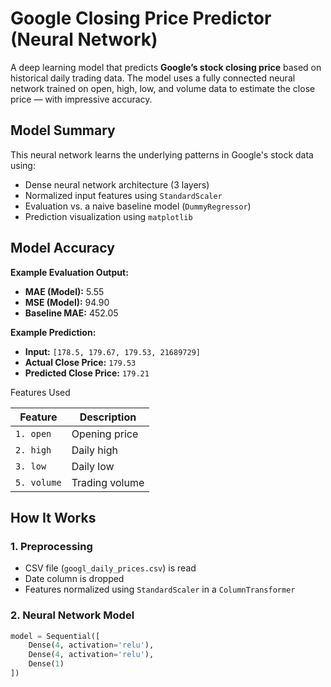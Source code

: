 # Google Closing Price Predictor (Neural Network)

A deep learning model that predicts **Google’s stock closing price** based on historical daily trading data. The model uses a fully connected neural network trained on open, high, low, and volume data to estimate the close price — with impressive accuracy.


## Model Summary

This neural network learns the underlying patterns in Google's stock data using:

- Dense neural network architecture (3 layers)
- Normalized input features using `StandardScaler`
- Evaluation vs. a naive baseline model (`DummyRegressor`)
- Prediction visualization using `matplotlib`



## Model Accuracy

**Example Evaluation Output:**

- **MAE (Model):** 5.55  
- **MSE (Model):** 94.90  
- **Baseline MAE:** 452.05  

**Example Prediction:**

- **Input:** `[178.5, 179.67, 179.53, 21689729]`
- **Actual Close Price:** `179.53`  
- **Predicted Close Price:** `179.21`


Features Used

| Feature        | Description              |
|----------------|--------------------------|
| `1. open`      | Opening price            |
| `2. high`      | Daily high               |
| `3. low`       | Daily low                |
| `5. volume`    | Trading volume           |



## How It Works

### 1. Preprocessing

- CSV file (`googl_daily_prices.csv`) is read
- Date column is dropped
- Features normalized using `StandardScaler` in a `ColumnTransformer`

### 2. Neural Network Model

```python
model = Sequential([
    Dense(4, activation='relu'),
    Dense(4, activation='relu'),
    Dense(1)
])

